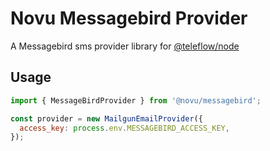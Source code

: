 # Novu Messagebird Provider

A Messagebird sms provider library for [@teleflow/node](https://github.com/khulnasoft/teleflow)

## Usage

```javascript
import { MessageBirdProvider } from '@novu/messagebird';

const provider = new MailgunEmailProvider({
  access_key: process.env.MESSAGEBIRD_ACCESS_KEY,
});
```
